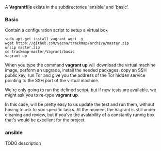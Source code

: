 
A **Vagrantfile** exists in the subdirectories 'ansible' and 'basic'. 

### Basic 

Contain a configuration script to setup a virtual box

    sudo apt-get install vagrant wget -y
    wget https://github.com/vecna/trackmap/archive/master.zip
    unzip master.zip
    cd trackmap-master/Vagrant/basic
    vagrant up

When you type the command **vagrant up** will download the virtual machine image, perform an upgrade, install the needed packages, copy an SSH public key, run Tor and give you the address of the Tor hidden service pointing to the SSH port of the virtual machine.

We're only going to run the defined script, but if new tests are available, we might ask you to re-type **vagrant up**.

In this case, will be pretty easy to us update the test and run them, without having to ask to you specific tasks. At the moment the Vagrant is still under cleaning and review, but if you've the avalability of a constantly runnig box, that's would be excellent for the project.

### ansible

TODO description
